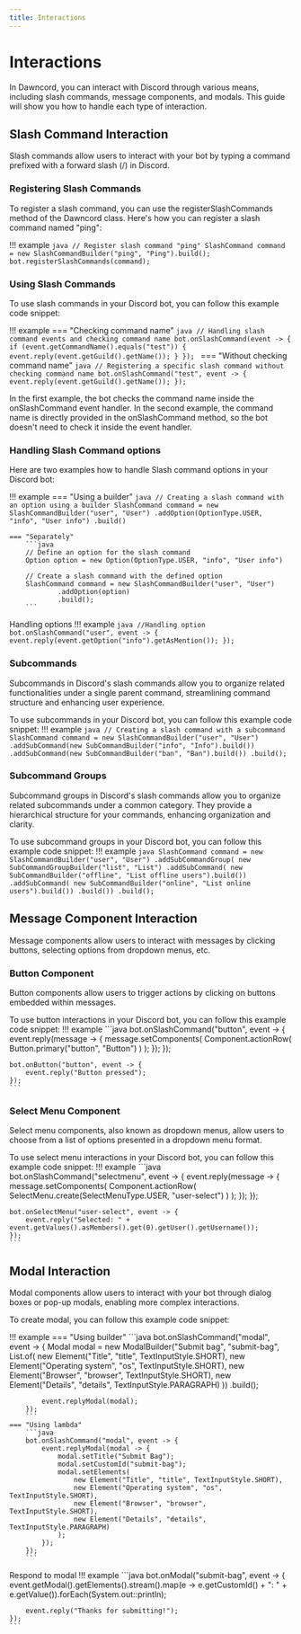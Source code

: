 ```yaml
---
title: Interactions
---
```


# Interactions

In Dawncord, you can interact with Discord through various means, including slash commands, message components, and modals. This guide will show you how to handle each type of interaction.

## Slash Command Interaction

Slash commands allow users to interact with your bot by typing a command prefixed with a forward slash (/) in Discord.

### Registering Slash Commands

To register a slash command, you can use the registerSlashCommands method of the Dawncord class. Here's how you can register a slash command named "ping":

!!! example
    ```java
    // Register slash command "ping"
    SlashCommand command = new SlashCommandBuilder("ping", "Ping").build();
    bot.registerSlashCommands(command);
    ```

### Using Slash Commands

To use slash commands in your Discord bot, you can follow this example code snippet:

!!! example
    === "Checking command name"
        ```java
        // Handling slash command events and checking command name
        bot.onSlashCommand(event -> {
            if (event.getCommandName().equals("test")) {
                event.reply(event.getGuild().getName());
            }
        });
        ```
    === "Without checking command name"
        ```java
        // Registering a specific slash command without checking command name
        bot.onSlashCommand("test", event -> {
            event.reply(event.getGuild().getName());
        });
        ```

In the first example, the bot checks the command name inside the onSlashCommand event handler. In the second example, the command name is directly provided in the onSlashCommand method, so the bot doesn't need to check it inside the event handler.

### Handling Slash Command options

Here are two examples how to handle Slash command options in your Discord bot:

!!! example
    === "Using a builder"
        ```java
        // Creating a slash command with an option using a builder
        SlashCommand command = new SlashCommandBuilder("user", "User")
                .addOption(OptionType.USER, "info", "User info")
                .build()
        ```

    === "Separately"
        ```java
        // Define an option for the slash command
        Option option = new Option(OptionType.USER, "info", "User info")

        // Create a slash command with the defined option
        SlashCommand command = new SlashCommandBuilder("user", "User")
                .addOption(option)
                .build();
        ```

Handling options
!!! example
    ```java
    //Handling option
    bot.onSlashCommand("user", event -> {
        event.reply(event.getOption("info").getAsMention());
    });
    ```

### Subcommands

Subcommands in Discord's slash commands allow you to organize related functionalities under a single parent command, streamlining command structure and enhancing user experience.

To use subcommands in your Discord bot, you can follow this example code snippet:
!!! example
    ```java
    // Creating a slash command with a subcommand
    SlashCommand command = new SlashCommandBuilder("user", "User")
            .addSubCommand(new SubCommandBuilder("info", "Info").build())
            .addSubCommand(new SubCommandBuilder("ban", "Ban").build())
            .build();
    ```

### Subcommand Groups

Subcommand groups in Discord's slash commands allow you to organize related subcommands under a common category. They provide a hierarchical structure for your commands, enhancing organization and clarity.

To use subcommand groups in your Discord bot, you can follow this example code snippet:
!!! example
    ```java
    SlashCommand command = new SlashCommandBuilder("user", "User")
            .addSubCommandGroup(
                new SubCommandGroupBuilder("list", "List")
                    .addSubCommand(
                        new SubCommandBuilder("offline", "List offline users").build())
                    .addSubCommand(
                        new SubCommandBuilder("online", "List online users").build())
                    .build())
            .build();
    ```

## Message Component Interaction

Message components allow users to interact with messages by clicking buttons, selecting options from dropdown menus, etc.

### Button Component

Button components allow users to trigger actions by clicking on buttons embedded within messages.

To use button interactions in your Discord bot, you can follow this example code snippet:
!!! example
    ```java
    bot.onSlashCommand("button", event -> {
        event.reply(message -> {
            message.setComponents(
                Component.actionRow(
                    Button.primary("button", "Button")
                )
            );
        });
    });

    bot.onButton("button", event -> {
        event.reply("Button pressed");
    });
    ```

### Select Menu Component

Select menu components, also known as dropdown menus, allow users to choose from a list of options presented in a dropdown menu format.

To use select menu interactions in your Discord bot, you can follow this example code snippet:
!!! example
    ```java
    bot.onSlashCommand("selectmenu", event -> {
        event.reply(message -> {
            message.setComponents(
                Component.actionRow(
                    SelectMenu.create(SelectMenuType.USER, "user-select")
                )
            );
        });
    });

    bot.onSelectMenu("user-select", event -> {
        event.reply("Selected: " + event.getValues().asMembers().get(0).getUser().getUsername());
    });
    ```

## Modal Interaction

Modal components allow users to interact with your bot through dialog boxes or pop-up modals, enabling more complex interactions.

To create modal, you can follow this example code snippet:

!!! example
    === "Using builder"
        ```java
        bot.onSlashCommand("modal", event -> {
            Modal modal = new ModalBuilder("Submit bag", "submit-bag",
                List.of(
                    new Element("Title", "title", TextInputStyle.SHORT),
                    new Element("Operating system", "os", TextInputStyle.SHORT),
                    new Element("Browser", "browser", TextInputStyle.SHORT),
                    new Element("Details", "details", TextInputStyle.PARAGRAPH)
                ))
                .build();   

            event.replyModal(modal);
        });
        ```
    === "Using lambda"
        ```java
        bot.onSlashCommand("modal", event -> {
            event.replyModal(modal -> {
                modal.setTitle("Submit Bag");
                modal.setCustomId("submit-bag");
                modal.setElements(
                    new Element("Title", "title", TextInputStyle.SHORT),
                    new Element("Operating system", "os", TextInputStyle.SHORT),
                    new Element("Browser", "browser", TextInputStyle.SHORT),
                    new Element("Details", "details", TextInputStyle.PARAGRAPH)
                );
            });
        });
        ```

Respond to modal
!!! example
    ```java
    bot.onModal("submit-bag", event -> {
        event.getModal().getElements().stream().map(e -> e.getCustomId() + ": " + e.getValue()).forEach(System.out::println);   

        event.reply("Thanks for submitting!");
    });
    ```